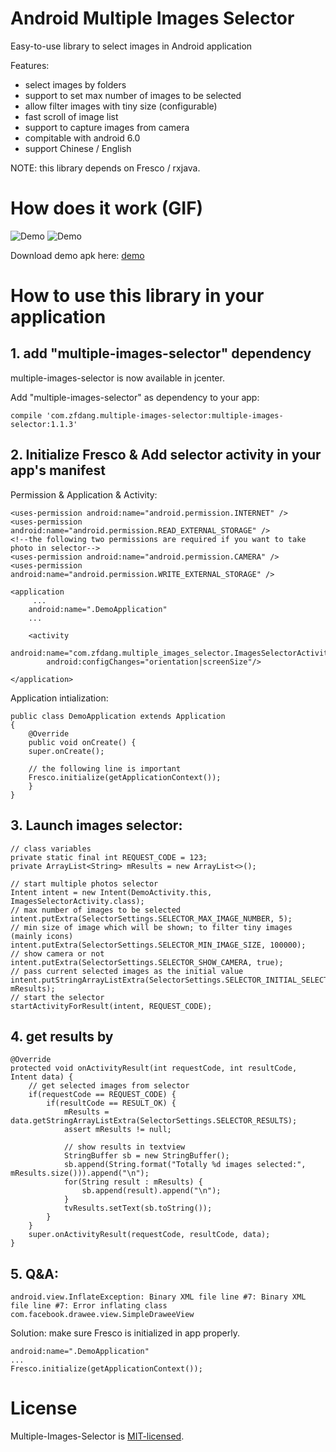 # Android Multiple Images Selector

Easy-to-use library to select images in Android application

Features:

* select images by folders
* support to set max number of images to be selected
* allow filter images with tiny size (configurable)
* fast scroll of image list
* support to capture images from camera
* compitable with android 6.0
* support Chinese / English

NOTE: this library depends on Fresco / rxjava. 

# How does it work (GIF)
![Demo](demo.gif)   ![Demo](capture.gif)

Download demo apk here: [demo](multiple-images-selector-demo.apk)

# How to use this library in your application

## 1. add "multiple-images-selector" dependency

multiple-images-selector is now available in jcenter.

Add "multiple-images-selector" as dependency to your app:

    compile 'com.zfdang.multiple-images-selector:multiple-images-selector:1.1.3'


## 2. Initialize Fresco & Add selector activity in your app's manifest
Permission & Application & Activity:

    <uses-permission android:name="android.permission.INTERNET" />
    <uses-permission android:name="android.permission.READ_EXTERNAL_STORAGE" />
    <!--the following two permissions are required if you want to take photo in selector-->
    <uses-permission android:name="android.permission.CAMERA" />
    <uses-permission android:name="android.permission.WRITE_EXTERNAL_STORAGE" />
    
    <application
    	 ...
        android:name=".DemoApplication"
        ...
        
        <activity
            android:name="com.zfdang.multiple_images_selector.ImagesSelectorActivity"
            android:configChanges="orientation|screenSize"/>
        
	</application>

Application intialization:

	public class DemoApplication extends Application
	{
    	@Override
    	public void onCreate() {
        super.onCreate();

        // the following line is important
        Fresco.initialize(getApplicationContext());
    	}
	}
 


## 3. Launch images selector:

	// class variables
    private static final int REQUEST_CODE = 123;
    private ArrayList<String> mResults = new ArrayList<>();

    // start multiple photos selector
    Intent intent = new Intent(DemoActivity.this, ImagesSelectorActivity.class);
    // max number of images to be selected
    intent.putExtra(SelectorSettings.SELECTOR_MAX_IMAGE_NUMBER, 5);
    // min size of image which will be shown; to filter tiny images (mainly icons)
    intent.putExtra(SelectorSettings.SELECTOR_MIN_IMAGE_SIZE, 100000);
    // show camera or not
    intent.putExtra(SelectorSettings.SELECTOR_SHOW_CAMERA, true);
    // pass current selected images as the initial value
    intent.putStringArrayListExtra(SelectorSettings.SELECTOR_INITIAL_SELECTED_LIST, mResults);
    // start the selector
    startActivityForResult(intent, REQUEST_CODE);


## 4. get results by
    @Override
    protected void onActivityResult(int requestCode, int resultCode, Intent data) {
        // get selected images from selector
        if(requestCode == REQUEST_CODE) {
            if(resultCode == RESULT_OK) {
                mResults = data.getStringArrayListExtra(SelectorSettings.SELECTOR_RESULTS);
                assert mResults != null;

                // show results in textview
                StringBuffer sb = new StringBuffer();
                sb.append(String.format("Totally %d images selected:", mResults.size())).append("\n");
                for(String result : mResults) {
                    sb.append(result).append("\n");
                }
                tvResults.setText(sb.toString());
            }
        }
        super.onActivityResult(requestCode, resultCode, data);
    }



## 5. Q&A:
	android.view.InflateException: Binary XML file line #7: Binary XML file line #7: Error inflating class com.facebook.drawee.view.SimpleDraweeView

Solution:	make sure Fresco is initialized in app properly.

	android:name=".DemoApplication"
	...
	Fresco.initialize(getApplicationContext());
		
	
# License

Multiple-Images-Selector is [MIT-licensed](LICENSE).